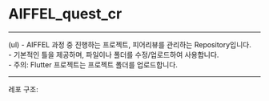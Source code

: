 # AIFFEL_quest_cr
<hr/>
(ul)   - AIFFEL 과정 중 진행하는 프로젝트, 피어리뷰를 관리하는 Repository입니다.<br>   
   - 기본적인 틀을 제공하며, 파일이나 폴더를 수정/업로드하여 사용합니다.<br>   
   - 주의: Flutter 프로젝트는 프로젝트 폴더를 업로드합니다.<br>   

***

레포 구조:


